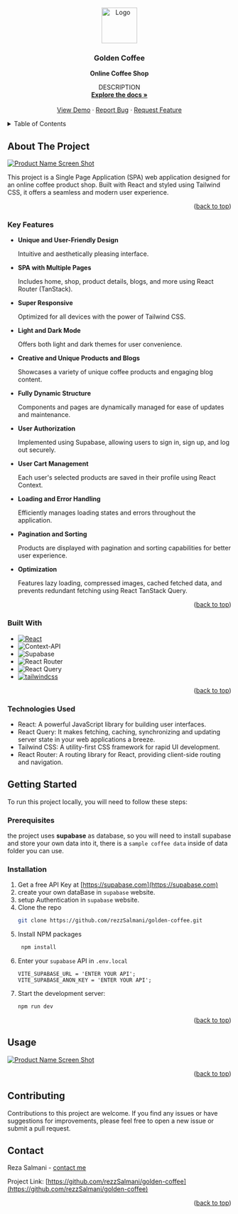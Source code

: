 <a name="readme-top"></a>

<!--
[![Contributors][contributors-shield]][contributors-url]
[![Forks][forks-shield]][forks-url]
[![Stargazers][stars-shield]][stars-url]
[![Issues][issues-shield]][issues-url]
[![MIT License][license-shield]][license-url]
[![LinkedIn][linkedin-shield]][linkedin-url]
-->

<!-- PROJECT LOGO -->
<br />
<div align="center">
  <a href="https://github.com/rezzSalmani/golden-coffee">
    <img src="https://github.com/rezzSalmani/golden-coffee/blob/main/public/images/app-logo.png" alt="Logo" width="80" height="80">
  </a>

<h3 align="center">Golden Coffee</h3>

  <p align="center">
      <strong>Online Coffee Shop</strong>

DESCRIPTION
<br />
<a href="https://github.com/rezzSalmani/golden-coffee"><strong>Explore the docs »</strong></a>
<br />
<br />
<a href="https://goldencoffeeo.liara.run">View Demo</a>
·
<a href="https://github.com/rezzSalmani/golden-coffee/issues/new?labels=bug&template=bug-report---.md">Report Bug</a>
·
<a href="https://github.com/rezzSalmani/golden-coffee/issues/new?labels=enhancement&template=feature-request---.md">Request Feature</a>

  </p>
</div>

<!-- TABLE OF CONTENTS -->
<details>
  <summary>Table of Contents</summary>
  <ol>
    <li>
      <a href="#about-the-project">About The Project</a>
      <ul>
        <li><a href="#Key-Features">Key Features</a></li>
        <li><a href="#built-with">Built With</a></li>
      </ul>
    </li>
    <li>
      <a href="#getting-started">Getting Started</a>
      <ul>
        <li><a href="#prerequisites">Prerequisites</a></li>
        <li><a href="#installation">Installation</a></li>
      </ul>
    </li>
    <li><a href="#usage">Usage</a></li>
    <li><a href="#contact">Contact</a></li>
  </ol>
</details>

<!-- ABOUT THE PROJECT -->

## About The Project

[![Product Name Screen Shot](https://github.com/rezzSalmani/golden-coffee/blob/main/src/assets/screenShots/goldenCoffee1.png)](https://github.com/rezzSalmani/golden-coffee)

<p>This project is a Single Page Application (SPA) web application designed for an online coffee product shop. Built with React and styled using Tailwind CSS, it offers a seamless and modern user experience.</p>

<p align="right">(<a href="#readme-top">back to top</a>)</p>

### Key Features

- **Unique and User-Friendly Design**

  Intuitive and aesthetically pleasing interface.

- **SPA with Multiple Pages**

  Includes home, shop, product details, blogs, and more using React Router (TanStack).

- **Super Responsive**

  Optimized for all devices with the power of Tailwind CSS.

- **Light and Dark Mode**

  Offers both light and dark themes for user convenience.

- **Creative and Unique Products and Blogs**

  Showcases a variety of unique coffee products and engaging blog content.

- **Fully Dynamic Structure**

  Components and pages are dynamically managed for ease of updates and maintenance.

- **User Authorization**

  Implemented using Supabase, allowing users to sign in, sign up, and log out securely.

- **User Cart Management**

  Each user's selected products are saved in their profile using React Context.

- **Loading and Error Handling**

  Efficiently manages loading states and errors throughout the application.

- **Pagination and Sorting**

  Products are displayed with pagination and sorting capabilities for better user experience.

- **Optimization**

  Features lazy loading, compressed images, cached fetched data, and prevents redundant fetching using React TanStack Query.

  <p align="right">(<a href="#readme-top">back to top</a>)</p>

### Built With

- [![React][React.js]][React-url]
- ![Context-API](https://img.shields.io/badge/Context--Api-000000?style=for-the-badge&logo=react)
- ![Supabase](https://img.shields.io/badge/Supabase-181818?style=for-the-badge&logo=supabase&logoColor=white)
- ![React Router](https://img.shields.io/badge/React_Router-CA4245?style=for-the-badge&logo=react-router&logoColor=white)
- ![React Query](https://img.shields.io/badge/-React%20Query-FF4154?style=for-the-badge&logo=react%20query&logoColor=white)
- [![tailwindcss](https://img.shields.io/badge/Tailwind_CSS-38B2AC?style=for-the-badge&logo=tailwind-css&logoColor=white)](https://tailwindcss.com/)

<p align="right">(<a href="#readme-top">back to top</a>)</p>

### Technologies Used

- React: A powerful JavaScript library for building user interfaces.
- React Query: It makes fetching, caching, synchronizing and updating server state in your web applications a breeze.
- Tailwind CSS: A utility-first CSS framework for rapid UI development.
- React Router: A routing library for React, providing client-side routing and navigation.

<!-- GETTING STARTED -->

## Getting Started

To run this project locally, you will need to follow these steps:

### Prerequisites

the project uses <strong>supabase</strong> as database, so you will need to install supabase and store your own data into it, there is a `sample coffee data` inside of data folder you can use.

### Installation

1. Get a free API Key at [https://supabase.com](https://supabase.com)
2. create your own dataBase in `supabase` website.
3. setup Authentication in `supabase` website.
4. Clone the repo
   ```sh
   git clone https://github.com/rezzSalmani/golden-coffee.git
   ```
5. Install NPM packages
   ```sh
    npm install
   ```
6. Enter your `supabase` API in `.env.local`
   ```.env
   VITE_SUPABASE_URL = 'ENTER YOUR API';
   VITE_SUPABASE_ANON_KEY = 'ENTER YOUR API';
   ```
7. Start the development server:
   ```sh
   npm run dev
   ```

<p align="right">(<a href="#readme-top">back to top</a>)</p>

<!-- USAGE EXAMPLES -->

## Usage

[![Product Name Screen Shot](https://github.com/rezzSalmani/golden-coffee/blob/main/src/assets/screenShots/godenCoffee2.png)](https://github.com/rezzSalmani/golden-coffee)

<p align="right">(<a href="#readme-top">back to top</a>)</p>

## Contributing

Contributions to this project are welcome. If you find any issues or have suggestions for improvements, please feel free to open a new issue or submit a pull request.

<!-- CONTACT -->

## Contact

Reza Salmani - [contact me](rezasalmani.dev@gmail.com)

Project Link: [https://github.com/rezzSalmani/golden-coffee](https://github.com/rezzSalmani/golden-coffee)

<p align="right">(<a href="#readme-top">back to top</a>)</p>

<!-- MARKDOWN LINKS & IMAGES -->
<!-- https://www.markdownguide.org/basic-syntax/#reference-style-links -->

[contributors-shield]: https://img.shields.io/github/contributors/github_username/repo_name.svg?style=for-the-badge
[contributors-url]: https://github.com/rezzSalmani/golden-coffee/graphs/contributors
[forks-shield]: https://img.shields.io/github/forks/github_username/repo_name.svg?style=for-the-badge
[forks-url]: https://github.com/rezzSalmani/golden-coffee/network/members
[stars-shield]: https://img.shields.io/github/stars/github_username/repo_name.svg?style=for-the-badge
[stars-url]: https://github.com/rezzSalmani/golden-coffee/stargazers
[issues-shield]: https://img.shields.io/github/issues/github_username/repo_name.svg?style=for-the-badge
[issues-url]: https://github.com/rezzSalmani/golden-coffee/issues
[license-shield]: https://img.shields.io/github/license/github_username/repo_name.svg?style=for-the-badge
[license-url]: https://github.com/rezzSalmani/golden-coffee/blob/master/LICENSE.txt
[linkedin-shield]: https://img.shields.io/badge/-LinkedIn-black.svg?style=for-the-badge&logo=linkedin&colorB=555
[linkedin-url]: https://linkedin.com/in/linkedin_username
[product-screenshot]: images/screenshot.png
[Next.js]: https://img.shields.io/badge/next.js-000000?style=for-the-badge&logo=nextdotjs&logoColor=white
[Next-url]: https://nextjs.org/
[React.js]: https://img.shields.io/badge/React-20232A?style=for-the-badge&logo=react&logoColor=61DAFB
[React-url]: https://reactjs.org/
